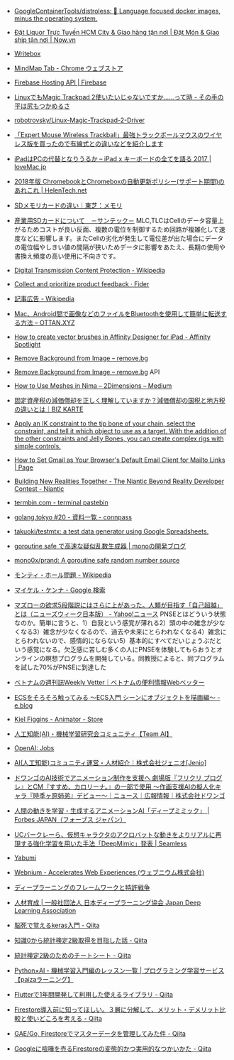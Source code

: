 * [GoogleContainerTools/distroless: 🥑 Language focused docker images, minus the operating system.](https://github.com/GoogleContainerTools/distroless)
* [Đặt Liquor Trực Tuyến HCM City & Giao hàng tận nơi | Đặt Món & Giao ship tận nơi | Now.vn](https://www.now.vn/)
* [Writebox](https://write-box.appspot.com/)
* [MindMap Tab - Chrome ウェブストア](https://chrome.google.com/webstore/detail/mindmap-tab/mkgjficalhplaenklhejcbmlkonbakjj)
* [Firebase Hosting API  |  Firebase](https://firebase.google.com/docs/hosting/reference/rest/)
* [LinuxでもMagic Trackpad 2使いたいじゃないですか……って時 - その手の平は尻もつかめるさ](https://moznion.hatenadiary.com/entry/2018/08/26/001020)
* [robotrovsky/Linux-Magic-Trackpad-2-Driver](https://github.com/robotrovsky/Linux-Magic-Trackpad-2-Driver)
* [「Expert Mouse Wireless Trackball」最強トラックボールマウスのワイヤレス版を買ったので有線式との違いなどを紹介します](https://evacore.info/kensington-expertmouse/)
* [iPadはPCの代替となりうるか – iPad x キーボードの全てを語る 2017 | loveMac.jp](https://lovemac.jp/blog/2721/)
* [2018年版 ChromebookとChromeboxの自動更新ポリシー\(サポート期間\)のあれこれ \| HelenTech\.net](https://www.helentech.net/chromeos/2018/05/943/)
* [SDメモリカードの違い｜東芝：メモリ](https://jp.toshiba-memory.com/howto/sd/sd_memory_cards.htm#ancClass)
* [産業用SDカードについて　－サンテック－](http://suntech-corp.jp/download/appnote/sd-reference1.html) MLC,TLCはCellのデータ容量上がるためコストが良い反面、複数の電位を制御するため回路が複雑化して速度などに影響します。またCellの劣化が発生して電位差が出た場合にデータの電位幅やしきい値の間隔が狭いためデータに影響をあたえ、長期の使用や書換え頻度の高い使用に不向きです。
* [Digital Transmission Content Protection \- Wikipedia](https://ja.wikipedia.org/wiki/Digital_Transmission_Content_Protection)
* [Collect and prioritize product feedback · Fider](https://getfider.com/)
* [記事広告 - Wikipedia](https://ja.m.wikipedia.org/wiki/%E8%A8%98%E4%BA%8B%E5%BA%83%E5%91%8A)
* [Mac、Android間で画像などのファイルをBluetoothを使用して簡単に転送する方法 – OTTAN\.XYZ](https://ottan.xyz/mac-android-file-transfer-5744/)
* [How to create vector brushes in Affinity Designer for iPad \- Affinity Spotlight](https://affinityspotlight.com/article/how-to-create-vector-brushes-in-affinity-designer-for-ipad/)
* [Remove Background from Image – remove.bg](https://www.remove.bg/)
* [Remove Background from Image – remove\.bg](https://www.remove.bg/api) API
* [How to Use Meshes in Nima – 2Dimensions – Medium](https://medium.com/2dimensions/how-to-use-meshes-in-nima-82306a9f88d)
* [固定資産税の減価償却を正しく理解していますか？減価償却の国税と地方税の違いとは｜BIZ KARTE](https://biz.moneyforward.com/blog/17338)
* [Apply an IK constraint to the tip bone of your chain, select the constraint, and tell it which object to use as a target\. With the addition of the other constraints and Jelly Bones, you can create complex rigs with simple controls\.](https://medium.com/2dimensions/nima-ik-changes-the-new-ik-constraint-88e36592e60a)
* [How to Set Gmail as Your Browser's Default Email Client for Mailto Links \| Page](https://blog.hubspot.com/marketing/set-gmail-as-browser-default-email-client-ht)
* [Building New Realities Together \- The Niantic Beyond Reality Developer Contest \- Niantic](https://nianticlabs.com/blog/beyondrealitydevelopercontest/)
* [termbin\.com \- terminal pastebin](http://termbin.com/)
* [golang\.tokyo \#20 \- 資料一覧 \- connpass](https://golangtokyo.connpass.com/event/111077/presentation/)
* [takuoki/testmtx: a test data generator using Google Spreadsheets\.](https://github.com/takuoki/testmtx)
* [goroutine safe で高速な疑似乱数生成器 | monoの開発ブログ](https://blog.mono0x.net/blog/2018/07/28/goroutine-safe-fast-random-number-generator/)
* [mono0x/prand: A goroutine safe random number source](https://github.com/mono0x/prand)
* [モンティ・ホール問題 \- Wikipedia](https://ja.wikipedia.org/wiki/%E3%83%A2%E3%83%B3%E3%83%86%E3%82%A3%E3%83%BB%E3%83%9B%E3%83%BC%E3%83%AB%E5%95%8F%E9%A1%8C)
* [マイケル・ケンナ - Google 検索](https://www.google.com/search?q=%E3%83%9E%E3%82%A4%E3%82%B1%E3%83%AB%E3%83%BB%E3%82%B1%E3%83%B3%E3%83%8A&tbm=isch)
* [マズローの欲求5段階説にはさらに上があった。人類が目指す「自己超越」とは（ニューズウィーク日本版） \- Yahoo\!ニュース](https://headlines.yahoo.co.jp/article?a=20181218-00010000-newsweek-int&p=3) PNSEとはどういう状態なのか。簡単に言うと、1）自我という感覚が薄れる2）頭の中の雑念が少なくなる3）雑念が少なくなるので、過去や未来にとらわれなくなる4）雑念にとらわれないので、感情的にならない5）基本的にすべてだいじょうぶだという感覚になる。欠乏感に苦しむ多くの人にPNSEを体験してもらおうとオンラインの瞑想プログラムを開発している。同教授によると、同プログラムを試した70%がPNSEに到達した
* [ベトナムの週刊誌Weekly Vetter｜ベトナムの便利情報Webベッター](http://wkvetter.com/)
* [ECSをそろそろ触ってみる ～ECS入門 シーンにオブジェクトを描画編～ - e.blog](http://edom18.hateblo.jp/entry/2018/12/16/193928)
* [Kiel Figgins - Animator - Store](http://www.3dfiggins.com/Store/)
* [人工知能(AI)・機械学習研究会コミュニティ【Team AI】](https://www.team-ai.com/)
* [OpenAI: Jobs](https://openai.com/jobs/)
* [AI(人工知能)コミュニティ運営・人材紹介｜株式会社ジェニオ[Jenio]](http://www.jenio.co/)
* [ドワンゴのAI技術でアニメーション制作を支援へ 劇場版『フリクリ プログレ』とCM『すすめ、カロリーナ。』の一部で使用 ～作画支援AIの擬人化キャラ『時季ヶ原姉弟』デビュー～｜ニュース｜広報情報｜株式会社ドワンゴ](http://dwango.co.jp/pi/ns/2018/0925/index.html)
* [人間の動きを学習・生成するアニメーションAI「ディープミミック」 | Forbes JAPAN（フォーブス ジャパン）](https://forbesjapan.com/articles/detail/24534?n=1&e=20638#)
* [UCバークレーら、仮想キャラクタのアクロバットな動きをよりリアルに再現する強化学習を用いた手法「DeepMimic」発表 | Seamless](https://shiropen.com/seamless-ai-deepmimic)
* [Yabumi](https://yabumi.cc/)
* [Webnium - Accelerates Web Experiences (ウェブニウム株式会社)](https://webnium.co.jp/)
* [ディープラーニングのフレームワークと特許戦争](https://www.slideshare.net/YosukeShinya/ss-125937523)
* [人材育成 | 一般社団法人 日本ディープラーニング協会 Japan Deep Learning Association](https://www.jdla.org/business/certificate/)
* [脳死で覚えるkeras入門 - Qiita](https://qiita.com/wataoka/items/5c6766d3e1c674d61425)
* [知識0から統計検定2級取得を目指した話 - Qiita](https://qiita.com/akiyoshi_sasaki/items/8e4d7895f2647e22b5f9)
* [統計検定2級のためのチートシート - Qiita](https://qiita.com/akiyoshi_sasaki/items/c81032c1683f69ff9d11)

* [Python×AI・機械学習入門編のレッスン一覧 | プログラミング学習サービス【paizaラーニング】](https://paiza.jp/works/ai_ml/primer)
* [Flutterで1年間開発して利用した使えるライブラリ - Qiita](https://qiita.com/ko2ic/items/2a0aa4301011f8f52275)
* [Firestore導入前に知ってほしい。３層に分解して、メリット・デメリット比較と使いどころを考える - Qiita](https://qiita.com/osamu1203/items/23df0b135ed0548ff73b)
* [GAE/Go, Firestoreでマスターデータを管理してみた件 - Qiita](https://qiita.com/rexitorg/items/12ea7f77fcbcfc644930)
* [Googleに喧嘩を売るFirestoreの変態的かつ実用的なつかいかた - Qiita](https://qiita.com/pochi-sato/items/79de02faf8340d7b1cb5)
<!--stackedit_data:
eyJwcm9wZXJ0aWVzIjoiZXh0ZW5zaW9uczpcbiAgcHJlc2V0Oi
BnZm1cbiIsImhpc3RvcnkiOlsxMjQzMTUwMDMyXX0=
-->